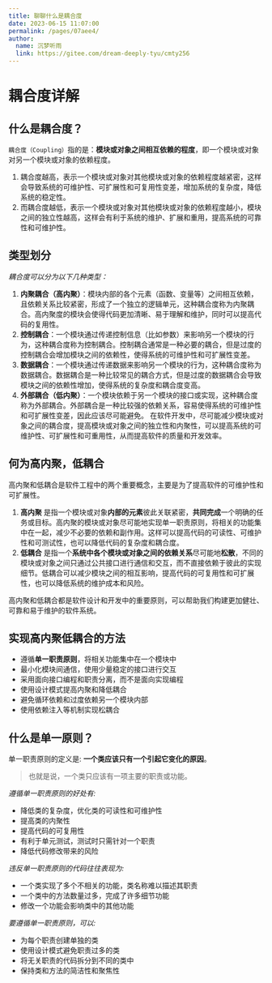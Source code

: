 ```yaml
---
title: 聊聊什么是耦合度
date: 2023-06-15 11:07:00
permalink: /pages/07aee4/
author: 
  name: 沉梦听雨
  link: https://gitee.com/dream-deeply-tyu/cmty256
---
```

# 耦合度详解

## 什么是耦合度？

`耦合度（Coupling）`指的是：**模块或对象之间相互依赖的程度**，即一个模块或对象对另一个模块或对象的依赖程度。

1. 耦合度越高，表示一个模块或对象对其他模块或对象的依赖程度越紧密，这样会导致系统的可维护性、可扩展性和可复用性变差，增加系统的复杂度，降低系统的稳定性。
2. 而耦合度越低，表示一个模块或对象对其他模块或对象的依赖程度越小，模块之间的独立性越高，这样会有利于系统的维护、扩展和重用，提高系统的可靠性和可维护性。 

## 类型划分

*耦合度可以分为以下几种类型：*

1. **内聚耦合（高内聚）**：模块内部的各个元素（函数、变量等）之间相互依赖，且依赖关系比较紧密，形成了一个独立的逻辑单元，这种耦合度称为内聚耦合。高内聚度的模块会使得代码更加清晰、易于理解和维护，同时可以提高代码的复用性。
2. **控制耦合**：一个模块通过传递控制信息（比如参数）来影响另一个模块的行为，这种耦合度称为控制耦合。控制耦合通常是一种必要的耦合，但是过度的控制耦合会增加模块之间的依赖性，使得系统的可维护性和可扩展性变差。
3. **数据耦合**：一个模块通过传递数据来影响另一个模块的行为，这种耦合度称为数据耦合。数据耦合是一种比较常见的耦合方式，但是过度的数据耦合会导致模块之间的依赖性增加，使得系统的复杂度和耦合度变高。
4. **外部耦合（低内聚）**：一个模块依赖于另一个模块的接口或实现，这种耦合度称为外部耦合。外部耦合是一种比较强的依赖关系，容易使得系统的可维护性和可扩展性变差，因此应该尽可能避免。 在软件开发中，尽可能减少模块或对象之间的耦合度，提高模块或对象之间的独立性和内聚性，可以提高系统的可维护性、可扩展性和可重用性，从而提高软件的质量和开发效率。

## 何为高内聚，低耦合

高内聚和低耦合是软件工程中的两个重要概念，主要是为了提高软件的可维护性和可扩展性。 

1. **高内聚** 是指一个模块或对象**内部的元素**彼此关联紧密，**共同完成**一个明确的任务或目标。高内聚的模块或对象尽可能地实现单一职责原则，将相关的功能集中在一起，减少不必要的依赖和副作用。这样可以提高代码的可读性、可维护性和可测试性，也可以降低代码的复杂度和耦合度。 
2. **低耦合** 是指一个**系统中各个模块或对象之间的依赖关系**尽可能地**松散**，不同的模块或对象之间只通过公共接口进行通信和交互，而不直接依赖于彼此的实现细节。低耦合可以减少模块之间的相互影响，提高代码的可复用性和可扩展性，也可以降低系统的维护成本和风险。 

高内聚和低耦合都是软件设计和开发中的重要原则，可以帮助我们构建更加健壮、可靠和易于维护的软件系统。

## 实现高内聚低耦合的方法

- 遵循**单一职责原则**，将相关功能集中在一个模块中
- 最小化模块间通信，使用少量稳定的接口进行交互
- 采用面向接口编程和职责分离，而不是面向实现编程
- 使用设计模式提高内聚和降低耦合
- 避免循环依赖和过度依赖另一个模块内部
- 使用依赖注入等机制实现松耦合

## 什么是单一原则？

单一职责原则的定义是: **一个类应该只有一个引起它变化的原因**。

> 也就是说，一个类只应该有一项主要的职责或功能。

*遵循单一职责原则的好处有:*

- 降低类的复杂度，优化类的可读性和可维护性
- 提高类的内聚性
- 提高代码的可复用性
- 有利于单元测试，测试时只需针对一个职责
- 降低代码修改带来的风险

*违反单一职责原则的代码往往表现为:*

- 一个类实现了多个不相关的功能，类名称难以描述其职责
- 一个类中的方法数量过多，完成了许多细节功能
- 修改一个功能会影响类中的其他功能

*要遵循单一职责原则，可以:*

- 为每个职责创建单独的类
- 使用设计模式避免职责过多的类
- 将无关职责的代码拆分到不同的类中
- 保持类和方法的简洁性和聚焦性
